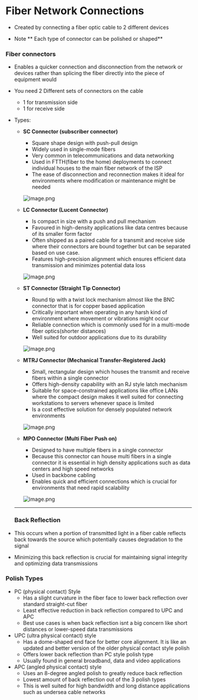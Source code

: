 # Fiber Network Connections

- Created by connecting a fiber optic cable to 2 different devices

- Note ** Each type of connector can be polished or shaped**

### Fiber connectors

- Enables a quicker connection and disconnection from the network or devices rather than splicing the fiber directly into the piece of equipment would
- You need 2 Different sets of connectors on the cable
    - 1 for transmission side
    - 1 for receive side
- Types:
    - **SC Connector (subscriber connector)**
        - Square shape design with push-pull design
        - Widely used in single-mode fibers
        - Very common in telecommunications and data networking
        - Used in FTTH(fiber to the home) deployments to connect individual houses to the main fiber network of the ISP
        - The ease of disconnection and reconnection makes it ideal for environments where modification or maintenance might be needed
        
        ![image.png](https://af69ccbb-9481-4aa7-bc67-49183d02483d:image.png)
        
    - **LC Connector (Lucent Connector)**
        - Is compact in size with a push and pull mechanism
        - Favoured in high-density applications like data centres because of its smaller form factor
        - Often shipped as a paired cable for a transmit and receive side where their connectors are bound together but can be separated based on use case.
        - Features high-precision alignment which ensures efficient data transmission and minimizes potential data loss
        
        ![image.png](https://79d5a943-636d-41bb-9bba-006ad76453fe:image.png)
        
    - **ST Connector (Straight Tip Connector)**
        - Round tip with a twist lock mechanism almost like the BNC connector that is for copper based application
        - Critically important when operating in any harsh kind of environment where movement or vibrations might occur
        - Reliable connection which is commonly used for in a multi-mode fiber optics(shorter distances)
        - Well suited for outdoor applications due to its durability
        
        ![image.png](https://39a245e0-ce9c-45d8-8e64-874a5084d1ad:image.png)
        
    - **MTRJ Connector (Mechanical Transfer-Registered Jack)**
        - Small, rectangular design which houses the transmit and receive fibers within a single connector
        - Offers high-density capability with an RJ style latch mechanism
        - Suitable for space-constrained applications like office LANs where the compact design makes it well suited for connecting workstations to servers whenever space is limited
        - Is a cost effective solution for densely populated network environments
        
        ![image.png](https://0a9ea0ef-b77d-4e3d-a6c2-55e62c814992:image.png)
        
    - **MPO Connector (Multi Fiber Push on)**
        - Designed to have multiple fibers in a single connector
        - Because this connector can house multi fibers in a single connector it is essential in high density applications such as data centers and high speed networks
        - Used in backbone cabling
        - Enables quick and efficient connections which is crucial for environments that need rapid scalability
        
        ![image.png](https://d83a6879-0a9d-454f-9fee-04b0c892430a:image.png)
        
    
    ---
    
    ### Back Reflection

- This occurs when a portion of transmitted light in a fiber cable reflects back towards the source which potentially causes degradation to the signal
- Minimizing this back reflection is crucial for maintaining signal integrity and optimizing data transmissions

### Polish Types

- PC (physical contact) Style
    - Has a slight curvature in the fiber face to lower back reflection over standard straight-cut fiber
    - Least effective reduction in back reflection compared to UPC and APC
    - Best use cases is when back reflection isnt a big concern like short distances or lower-speed data transmissions
- UPC (ultra physical contact) style
    - Has a dome-shaped end face for better core alignment. It is like an updated and better version of the older physical contact style polish
    - Offers lower back reflection than PC style polish type
    - Usually found in general broadband, data and video applications
- APC (angled physical contact) style
    - Uses an 8-degree angled polish to greatly reduce back reflection
    - Lowest amount of back reflection out of the 3 polish types
    - This is well suited for high bandwidth and long distance applications such as undersea cable networks